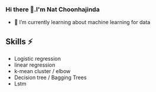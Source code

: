 ### Hi there 👋.I'm Nat Choonhajinda 

- 🌱 I’m currently learning about machine learning for data
## Skills ⚡
- Logistic regression
- linear regression
- k-mean cluster / elbow
- Decision tree / Bagging Trees
- Lstm
<!--
**NatChoonhajinda/NatChoonhajinda** is a ✨ _special_ ✨ repository because its `README.md` (this file) appears on your GitHub profile.

Here are some ideas to get you started:

- 🔭 I’m currently working on ...
- 🌱 I’m currently learning ...
- 👯 I’m looking to collaborate on ...
- 🤔 I’m looking for help with ...
- 💬 Ask me about ...
- 📫 How to reach me: ...
- 😄 Pronouns: ...
- ⚡ Fun fact: ...
-->
